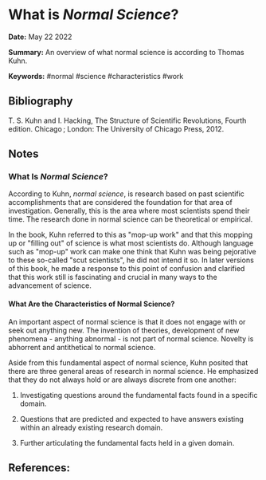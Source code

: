 # What is _Normal Science_?

**Date:** May 22 2022

**Summary:** An overview of what normal science is according to Thomas Kuhn.

**Keywords:** #normal #science #characteristics #work

## Bibliography

T. S. Kuhn and I. Hacking, The Structure of Scientific Revolutions, Fourth edition. Chicago ; London: The University of Chicago Press, 2012.

## Notes

### What Is _Normal Science_?

According to Kuhn, _normal science_, is research based on past scientific accomplishments that are considered the foundation for that area of investigation.
Generally, this is the area where most scientists spend their time.
The research done in normal science can be theoretical or empirical.

In the book, Kuhn referred to this as "mop-up work" and that this mopping up or "filling out" of science is what most scientists do.
Although language such as "mop-up" work can make one think that Kuhn was being pejorative to these so-called "scut scientists", he did not intend it so.
In later versions of this book, he made a response to this point of confusion and clarified that this work still is fascinating and crucial in many ways to the advancement of science.

#### What Are the Characteristics of Normal Science?

An important aspect of normal science is that it does not engage with or seek out anything new.
The invention of theories, development of new phenomena - anything abnormal - is not part of normal science.
Novelty is abhorrent and antithetical to normal science.

Aside from this fundamental aspect of normal science, Kuhn posited that there are three general areas of research in normal science.
He emphasized that they do not always hold or are always discrete from one another:

1. Investigating questions around the fundamental facts found in a specific domain.

2. Questions that are predicted and expected to have answers existing within an already existing research domain.

3. Further articulating the fundamental facts held in a given domain.

## References:

